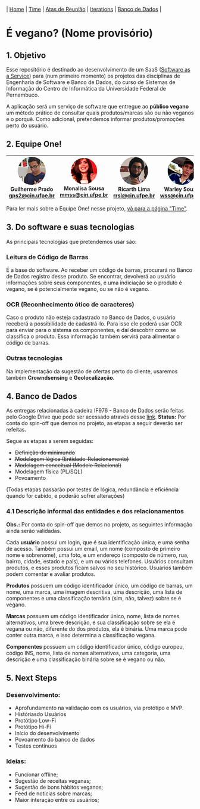 | [Home](https://github.com/ricarthlima/eo-project-es) | [Time](https://github.com/ricarthlima/eo-project-es/blob/master/pages/time.md) | [Atas de Reunião](https://github.com/ricarthlima/eo-project-es/tree/master/atas_reuniao) | [Iterations](https://github.com/ricarthlima/eo-project-es/tree/master/iterations_output)  | [Banco de Dados](https://github.com/ricarthlima/eo-project-es#4-banco-de-dados) |
# É vegano? (Nome provisório)

## 1. Objetivo
Esse repositório é destinado ao desenvolvimento de um SaaS ([Software as a Service](https://blog.deskmanager.com.br/o-que-e-saas/)) para (num primeiro momento) os projetos das disciplinas de Engenharia de Software e Banco de Dados, do curso de Sistemas de Informação do Centro de Informática da Universidade Federal de Pernambuco.

A aplicação será um serviço de software que entregue ao **público vegano** um método prático de consultar quais produtos/marcas são ou não veganos e o porquê. Como adicional, pretendemos informar produtos/promoções perto do usuário.

## 2. Equipe One!
|![Guilherme](https://raw.githubusercontent.com/ricarthlima/eo-project-es/master/pages/images/gps2.png) <br>Guilherme Prado<br><gps2@cin.ufpe.br>| ![Monalisa](https://raw.githubusercontent.com/ricarthlima/eo-project-es/master/pages/images/mmss.png) <br>Monalisa Sousa<br><mmss@cin.ufpe.br>|![Ricarth](https://raw.githubusercontent.com/ricarthlima/eo-project-es/master/pages/images/rrsl.png) <br>Ricarth Lima<br><rrsl@cin.ufpe.br>|![Warley](https://raw.githubusercontent.com/ricarthlima/eo-project-es/master/pages/images/wss.png) <br>Warley Souza<br><wss@cin.ufpe.br>
|-|-|-|-|

Para ler mais sobre a Equipe One! nesse projeto, [vá para a página "Time"](https://github.com/ricarthlima/eo-project-es/blob/master/pages/time.md).

## 3. Do software e suas tecnologias
As principais tecnologias que pretendemos usar são:


### Leitura de Código de Barras
É a base do software. Ao receber um código de barras, procurará no Banco de Dados registro desse produto. Se encontrar, devolverá ao usuário informações sobre seus componentes, e uma indiciação se o produto é vegano, se é potencialmente vegano, ou se não é vegano.

### OCR (Reconhecimento ótico de caracteres)
Caso o produto não esteja cadastrado no Banco de Dados, o usuário receberá a possibilidade de cadastrá-lo. Para isso ele poderá usar OCR para enviar para o sistema os componentes, e daí descobrir como se classifica o produto. Essa informação também servirá para alimentar o código de barras.

### Outras tecnologias
Na implementação da sugestão de ofertas perto do cliente, usaremos também **Crowndsensing** e **Geolocalização**.

## 4. Banco de Dados
As entregas relacionadas à cadeira IF976 - Banco de Dados serão feitas pelo Google Drive que pode ser acessado através desse [link](https://goo.gl/u5o5YJ).
**Status:** Por conta do spin-off que demos no projeto, as etapas a seguir deverão ser refeitas.

Segue as etapas a serem seguidas:

- ~~Definição do minimundo~~
- ~~Modelagem lógica (Entidade-Relacionamento)~~
- ~~Modelagem conceitual (Modelo Relacional)~~
- Modelagem física (PL/SQL)
- Povoamento

(Todas etapas passarão por testes de lógica, redundância e eficiência quando for cabido, e poderão sofrer alterações)

### 4.1 Descrição informal das entidades e dos relacionamentos
**Obs.:** Por conta do spin-off que demos no projeto, as seguintes informação ainda serão validadas.

Cada **usuário** possui um login, que é sua identificação única, e uma senha de acesso. Também possui um email, um nome (composto de primeiro nome e sobrenome), uma foto, e um endereço (composto de número, rua, bairro, cidade, estado e país), e um ou vários telefones. Usuários consultam produtos, e esses produtos ficam salvos no seu histórico. Usuários também podem comentar e avaliar produtos.

**Produtos** possuem um código identificador único, um código de barras, um nome, uma marca, uma imagem descritiva, uma descrição, uma lista de componentes e uma classificação ternária (sim, não, talvez) sobre se é vegano.

**Marcas** possuem um código identificador único, nome, lista de nomes alternativos, uma breve descrição, e sua classificação sobre se ela é vegana ou não, diferente do dos produtos, ela é binária. Uma marca pode conter outra marca, e isso determina a classificação vegana.

**Componentes** possuem um código identificador único, código europeu, código INS, nome, lista de nomes alternativos, uma categoria, uma descrição e uma classificação binária sobre se é vegano ou não.

## 5. Next Steps

### Desenvolvimento:
- Aprofundamento na validação com os usuários, via protótipo e MVP. 
- Históriasdo Usuários
- Protótipo Low-Fi
- Protótipo Hi-Fi
- Início do desenvolvimento
- Povoamento do banco de dados
- Testes contínuos

### Ideias:
- Funcionar offline;
- Sugestão de receitas veganas;
- Sugestão de bons hábitos veganos;
- Feed de notícias sobre marcas;
- Maior interação entre os usuários;
